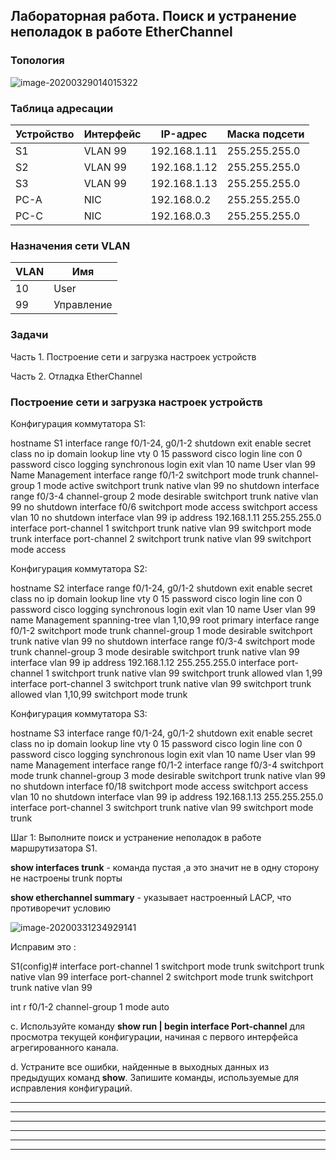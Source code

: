 ## Лабораторная работа. Поиск и устранение неполадок в работе EtherChannel



### Топология

![image-20200329014015322](C:\Users\Admin\AppData\Roaming\Typora\typora-user-images\image-20200329014015322.png)



### Таблица адресации

| **Устройство** | **Интерфейс** | **IP-адрес** | **Маска подсети** |
| -------------- | ------------- | ------------ | ----------------- |
| S1             | VLAN 99       | 192.168.1.11 | 255.255.255.0     |
| S2             | VLAN 99       | 192.168.1.12 | 255.255.255.0     |
| S3             | VLAN 99       | 192.168.1.13 | 255.255.255.0     |
| PC-A           | NIC           | 192.168.0.2  | 255.255.255.0     |
| PC-C           | NIC           | 192.168.0.3  | 255.255.255.0     |

### Назначения сети VLAN

| VLAN | Имя        |
| ---- | ---------- |
| 10   | User       |
| 99   | Управление |

### Задачи

Часть 1. Построение сети и загрузка настроек устройств

Часть 2. Отладка EtherChannel



###  Построение сети и загрузка настроек устройств

Конфигурация коммутатора S1:

hostname S1
interface range f0/1-24, g0/1-2
shutdown
exit
enable secret class
no ip domain lookup
line vty 0 15
password cisco
login
line con 0
password cisco
logging synchronous
login
exit
vlan 10
name User
vlan 99
Name Management
interface range f0/1-2
switchport mode trunk
channel-group 1 mode active
switchport trunk native vlan 99
no shutdown
interface range f0/3-4
channel-group 2 mode desirable
switchport trunk native vlan 99
no shutdown
interface f0/6
switchport mode access
switchport access vlan 10
no shutdown
interface vlan 99
ip address 192.168.1.11 255.255.255.0
interface port-channel 1
switchport trunk native vlan 99
switchport mode trunk
interface port-channel 2
switchport trunk native vlan 99
switchport mode access

Конфигурация коммутатора S2:

hostname S2
interface range f0/1-24, g0/1-2
shutdown
exit
enable secret class
no ip domain lookup
line vty 0 15
password cisco
login
line con 0
password cisco
logging synchronous
login
exit
vlan 10
name User
vlan 99
name Management
spanning-tree vlan 1,10,99 root primary
interface range f0/1-2
switchport mode trunk
channel-group 1 mode desirable
switchport trunk native vlan 99
no shutdown
interface range f0/3-4
switchport mode trunk
channel-group 3 mode desirable
switchport trunk native vlan 99
interface vlan 99
ip address 192.168.1.12 255.255.255.0
interface port-channel 1
switchport trunk native vlan 99
switchport trunk allowed vlan 1,99
interface port-channel 3
switchport trunk native vlan 99
switchport trunk allowed vlan 1,10,99
switchport mode trunk

Конфигурация коммутатора S3:

hostname S3
interface range f0/1-24, g0/1-2
shutdown
exit
enable secret class
no ip domain lookup
line vty 0 15
password cisco
login
line con 0
password cisco
logging synchronous
login
exit
vlan 10
name User
vlan 99
name Management
interface range f0/1-2
interface range f0/3-4
switchport mode trunk
channel-group 3 mode desirable
switchport trunk native vlan 99
no shutdown
interface f0/18
switchport mode access
switchport access vlan 10
no shutdown
interface vlan 99
ip address 192.168.1.13 255.255.255.0
interface port-channel 3
switchport trunk native vlan 99
switchport mode trunk

Шаг 1:   Выполните поиск и устранение неполадок в работе маршрутизатора S1.

**show interfaces trunk** - команда пустая ,а это значит не в одну сторону не настроены trunk порты

**show etherchannel summary** - указывает настроенный LACP, что противоречит условию

![image-20200331234929141](C:\Users\Admin\AppData\Roaming\Typora\typora-user-images\image-20200331234929141.png)

Исправим это :

S1(config)# 
interface port-channel 1
switchport mode trunk
switchport  trunk native vlan 99
interface port-channel 2
switchport mode trunk
switchport  trunk native vlan 99 

int r f0/1-2
channel-group 1 mode auto 



c.   Используйте команду **show run | begin interface Port-channel** для просмотра текущей конфигурации, начиная с первого интерфейса агрегированного канала.





d.  Устраните все ошибки, найденные в выходных данных из предыдущих команд **show**. Запишите команды, используемые для исправления конфигураций.

____________________________________________________________________________________

____________________________________________________________________________________

____________________________________________________________________________________

____________________________________________________________________________________

____________________________________________________________________________________

____________________________________________________________________________________


